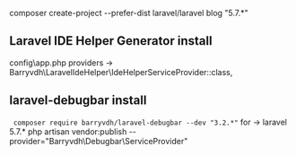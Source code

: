 

composer create-project --prefer-dist laravel/laravel blog "5.7.*"

## Laravel IDE Helper Generator install

config\app.php providers -> Barryvdh\LaravelIdeHelper\IdeHelperServiceProvider::class,


## laravel-debugbar install
``` composer require barryvdh/laravel-debugbar --dev "3.2.*"``` for -> laravel 5.7.*
php artisan vendor:publish --provider="Barryvdh\Debugbar\ServiceProvider"
